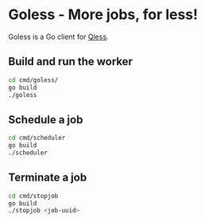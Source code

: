 # Goless - More jobs, for less!
Goless is a Go client for [Qless](https://github.com/seomoz/qless).

## Build and run the worker

```bash
cd cmd/goless/
go build
./goless
```

## Schedule a job

```bash
cd cmd/scheduler
go build
./scheduler
```

## Terminate a job

```bash
cd cmd/stopjob
go build
./stopjob <job-uuid>
```
